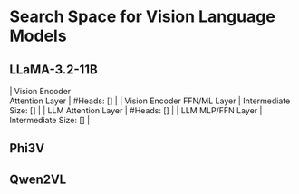 # Search Space for Vision Language Models

## LLaMA-3.2-11B

| Vision Encoder<br>Attention Layer |       #Heads: []      |
|   Vision Encoder FFN/ML Layer  | Intermediate Size: [] |
|       LLM Attention Layer      |       #Heads: []      |
|       LLM MLP/FFN Layer       | Intermediate Size: [] |

## Phi3V


## Qwen2VL